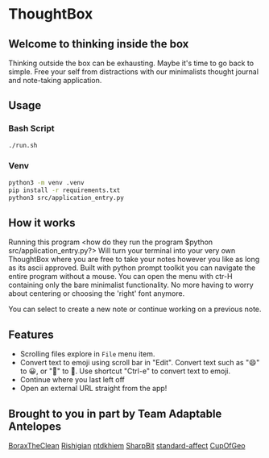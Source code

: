 # ThoughtBox

## Welcome to thinking inside the box
Thinking outside the box can be exhausting.
Maybe it's time to go back to simple.
Free your self from distractions with our minimalists thought journal and note-taking application.

## Usage

### Bash Script
```bash
./run.sh
```

### Venv
```bash
python3 -m venv .venv
pip install -r requirements.txt
python3 src/application_entry.py
```

## How it works

Running this program <how do they run the program $python src/application_entry.py?> Will turn your terminal
into your very own ThoughtBox where you are free to take your notes however you like as long as its ascii approved.
Built with python prompt toolkit you can navigate the entire program without a mouse.
You can open the menu with ctr-H containing only the bare minimalist functionality.
No more having to worry about centering or choosing the 'right' font anymore.

You can select to create a new note or continue working on a previous note.


## Features
- Scrolling files explore in `File` menu item.
- Convert text to emoji using scroll bar in "Edit". Convert text such as ":smile:" to 😀, or ":eggplant:" to 🍆. Use shortcut "Ctrl-e" to convert text to emoji.
- Continue where you last left off
- Open an external URL straight from the app!


## Brought to you in part by Team Adaptable Antelopes
[BoraxTheClean](https://github.com/BoraxTheClean)
[Rishigian](https://github.com/rishigian)
[ntdkhiem](https://github.com/ntdkhiem)
[SharpBit](https://github.com/SharpBit)
[standard-affect](https://github.com/standard-affect)
[CupOfGeo](https://github.com/CupOfGeo)
